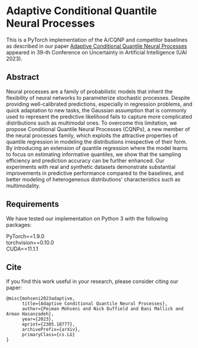 Adaptive Conditional Quantile Neural Processes
============

This is a PyTorch implementation of the A/CQNP and competitor baselines as described in our paper [Adaptive Conditional Quantile Neural Processes](https://arxiv.org/abs/2305.18777) appeared in 39-th Conference on Uncertainty in Artificial Intelligence (UAI 2023).

## Abstract
Neural processes are a family of probabilistic models that inherit the flexibility of neural networks to parameterize stochastic processes. Despite providing well-calibrated predictions, especially in regression problems, and quick adaptation to new tasks, the Gaussian assumption that is commonly used to represent the predictive likelihood fails to capture more complicated distributions such as multimodal ones. To overcome this limitation, we propose Conditional Quantile Neural Processes (CQNPs), a new member of the neural processes family, which exploits the attractive properties of quantile regression in modeling the distributions irrespective of their form. By introducing an extension of quantile regression where the model learns to focus on estimating informative quantiles, we show that the sampling efficiency and prediction accuracy can be further enhanced. Our experiments with real and synthetic datasets demonstrate substantial improvements in predictive performance compared to the baselines, and better modeling of heterogeneous distributions' characteristics such as multimodality.

## Requirements
We have tested our implementation on Python 3 with the following packages:

PyTorch==1.9.0  
torchvision==0.10.0  
CUDA==11.1.1

## Cite

If you find this work useful in your research, please consider citing our paper:

```
@misc{mohseni2023adaptive,
      title={Adaptive Conditional Quantile Neural Processes}, 
      author={Peiman Mohseni and Nick Duffield and Bani Mallick and Arman Hasanzadeh},
      year={2023},
      eprint={2305.18777},
      archivePrefix={arXiv},
      primaryClass={cs.LG}
}
```
